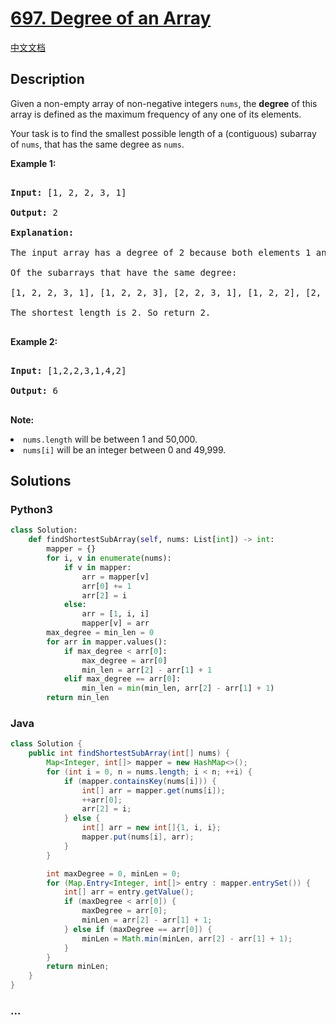 # [697. Degree of an Array](https://leetcode.com/problems/degree-of-an-array)

[中文文档](/solution/0600-0699/0697.Degree%20of%20an%20Array/README.md)

## Description

<p>Given a non-empty array of non-negative integers <code>nums</code>, the <b>degree</b> of this array is defined as the maximum frequency of any one of its elements.</p>

<p>Your task is to find the smallest possible length of a (contiguous) subarray of <code>nums</code>, that has the same degree as <code>nums</code>.</p>

<p><b>Example 1:</b><br />

<pre>

<b>Input:</b> [1, 2, 2, 3, 1]

<b>Output:</b> 2

<b>Explanation:</b> 

The input array has a degree of 2 because both elements 1 and 2 appear twice.

Of the subarrays that have the same degree:

[1, 2, 2, 3, 1], [1, 2, 2, 3], [2, 2, 3, 1], [1, 2, 2], [2, 2, 3], [2, 2]

The shortest length is 2. So return 2.

</pre>

</p>

<p><b>Example 2:</b><br />

<pre>

<b>Input:</b> [1,2,2,3,1,4,2]

<b>Output:</b> 6

</pre>

</p>

<p><b>Note:</b>

<li><code>nums.length</code> will be between 1 and 50,000.</li>

<li><code>nums[i]</code> will be an integer between 0 and 49,999.</li>

</p>

## Solutions

<!-- tabs:start -->

### **Python3**

```python
class Solution:
    def findShortestSubArray(self, nums: List[int]) -> int:
        mapper = {}
        for i, v in enumerate(nums):
            if v in mapper:
                arr = mapper[v]
                arr[0] += 1
                arr[2] = i
            else:
                arr = [1, i, i]
                mapper[v] = arr
        max_degree = min_len = 0
        for arr in mapper.values():
            if max_degree < arr[0]:
                max_degree = arr[0]
                min_len = arr[2] - arr[1] + 1
            elif max_degree == arr[0]:
                min_len = min(min_len, arr[2] - arr[1] + 1)
        return min_len
```

### **Java**

```java
class Solution {
    public int findShortestSubArray(int[] nums) {
        Map<Integer, int[]> mapper = new HashMap<>();
        for (int i = 0, n = nums.length; i < n; ++i) {
            if (mapper.containsKey(nums[i])) {
                int[] arr = mapper.get(nums[i]);
                ++arr[0];
                arr[2] = i;
            } else {
                int[] arr = new int[]{1, i, i};
                mapper.put(nums[i], arr);
            }
        }

        int maxDegree = 0, minLen = 0;
        for (Map.Entry<Integer, int[]> entry : mapper.entrySet()) {
            int[] arr = entry.getValue();
            if (maxDegree < arr[0]) {
                maxDegree = arr[0];
                minLen = arr[2] - arr[1] + 1;
            } else if (maxDegree == arr[0]) {
                minLen = Math.min(minLen, arr[2] - arr[1] + 1);
            }
        }
        return minLen;
    }
}
```

### **...**

```

```

<!-- tabs:end -->
